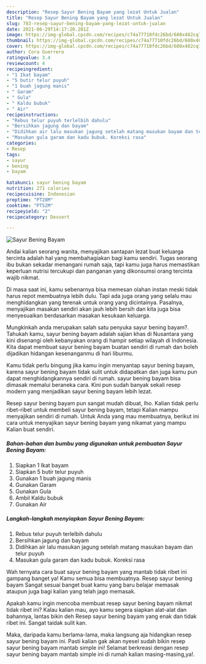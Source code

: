 ```yaml
---
description: "Resep Sayur Bening Bayam yang lezat Untuk Jualan"
title: "Resep Sayur Bening Bayam yang lezat Untuk Jualan"
slug: 783-resep-sayur-bening-bayam-yang-lezat-untuk-jualan
date: 2021-06-29T14:17:20.201Z
image: https://img-global.cpcdn.com/recipes/c74a77710fdc26bd/680x482cq70/sayur-bening-bayam-foto-resep-utama.jpg
thumbnail: https://img-global.cpcdn.com/recipes/c74a77710fdc26bd/680x482cq70/sayur-bening-bayam-foto-resep-utama.jpg
cover: https://img-global.cpcdn.com/recipes/c74a77710fdc26bd/680x482cq70/sayur-bening-bayam-foto-resep-utama.jpg
author: Cora Guerrero
ratingvalue: 3.4
reviewcount: 4
recipeingredient:
- "1 Ikat bayam"
- "5 butir telur puyuh"
- "1 buah jagung manis"
- " Garam"
- " Gula"
- " Kaldu bubuk"
- " Air"
recipeinstructions:
- "Rebus telur puyuh terlelbih dahulu"
- "Bersihkan jagung dan bayam"
- "Didihkan air lalu masukan jagung setelah matang masukan bayam dan telur puyuh"
- "Masukan gula garam dan kadu bubuk. Koreksi rasa"
categories:
- Resep
tags:
- sayur
- bening
- bayam

katakunci: sayur bening bayam 
nutrition: 271 calories
recipecuisine: Indonesian
preptime: "PT28M"
cooktime: "PT52M"
recipeyield: "2"
recipecategory: Dessert

---
```



![Sayur Bening Bayam](https://img-global.cpcdn.com/recipes/c74a77710fdc26bd/680x482cq70/sayur-bening-bayam-foto-resep-utama.jpg)

Andai kalian seorang wanita, menyajikan santapan lezat buat keluarga tercinta adalah hal yang membahagiakan bagi kamu sendiri. Tugas seorang ibu bukan sekadar menangani rumah saja, tapi kamu juga harus memastikan keperluan nutrisi tercukupi dan panganan yang dikonsumsi orang tercinta wajib nikmat.

Di masa  saat ini, kamu sebenarnya bisa memesan olahan instan meski tidak harus repot membuatnya lebih dulu. Tapi ada juga orang yang selalu mau menghidangkan yang terenak untuk orang yang dicintainya. Pasalnya, menyajikan masakan sendiri akan jauh lebih bersih dan kita juga bisa menyesuaikan berdasarkan masakan kesukaan keluarga. 



Mungkinkah anda merupakan salah satu penyuka sayur bening bayam?. Tahukah kamu, sayur bening bayam adalah sajian khas di Nusantara yang kini disenangi oleh kebanyakan orang di hampir setiap wilayah di Indonesia. Kita dapat membuat sayur bening bayam buatan sendiri di rumah dan boleh dijadikan hidangan kesenanganmu di hari liburmu.

Kamu tidak perlu bingung jika kamu ingin menyantap sayur bening bayam, karena sayur bening bayam tidak sulit untuk didapatkan dan juga kamu pun dapat menghidangkannya sendiri di rumah. sayur bening bayam bisa dimasak memalui beraneka cara. Kini pun sudah banyak sekali resep modern yang menjadikan sayur bening bayam lebih lezat.

Resep sayur bening bayam pun sangat mudah dibuat, lho. Kalian tidak perlu ribet-ribet untuk membeli sayur bening bayam, tetapi Kalian mampu menyajikan sendiri di rumah. Untuk Anda yang mau membuatnya, berikut ini cara untuk menyajikan sayur bening bayam yang nikamat yang mampu Kalian buat sendiri.

<!--inarticleads1-->

##### Bahan-bahan dan bumbu yang digunakan untuk pembuatan Sayur Bening Bayam:

1. Siapkan 1 Ikat bayam
1. Siapkan 5 butir telur puyuh
1. Gunakan 1 buah jagung manis
1. Gunakan  Garam
1. Gunakan  Gula
1. Ambil  Kaldu bubuk
1. Gunakan  Air




<!--inarticleads2-->

##### Langkah-langkah menyiapkan Sayur Bening Bayam:

1. Rebus telur puyuh terlelbih dahulu
1. Bersihkan jagung dan bayam
1. Didihkan air lalu masukan jagung setelah matang masukan bayam dan telur puyuh
1. Masukan gula garam dan kadu bubuk. Koreksi rasa




Wah ternyata cara buat sayur bening bayam yang mantab tidak ribet ini gampang banget ya! Kamu semua bisa membuatnya. Resep sayur bening bayam Sangat sesuai banget buat kamu yang baru belajar memasak ataupun juga bagi kalian yang telah jago memasak.

Apakah kamu ingin mencoba membuat resep sayur bening bayam nikmat tidak ribet ini? Kalau kalian mau, ayo kamu segera siapkan alat-alat dan bahannya, lantas bikin deh Resep sayur bening bayam yang enak dan tidak ribet ini. Sangat taidak sulit kan. 

Maka, daripada kamu berlama-lama, maka langsung aja hidangkan resep sayur bening bayam ini. Pasti kalian gak akan nyesel sudah bikin resep sayur bening bayam mantab simple ini! Selamat berkreasi dengan resep sayur bening bayam mantab simple ini di rumah kalian masing-masing,ya!.

